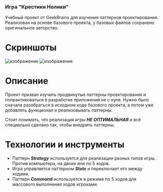 ### Игра "Крестики Нолики"
Учебный проект от GeekBrains для изучения паттернов проектирования.
Реализован на основе базового проекта, у базовых файлов сохранено оригинальное авторство.

# Скриншоты
![изображение](https://user-images.githubusercontent.com/13965776/154955703-8b66cbe7-7764-4503-b77c-c2a2e9da2527.png)
![изображение](https://user-images.githubusercontent.com/13965776/154955781-99c14d97-a1af-4284-a3ff-be3623c28d12.png)


# Описание
Проект призван изучить продвинутые паттерны проектирования и попрактиковаться в разработке приложений не с нуля.
Нужно было сначала разобраться в исходном коде базового проекта, а потом уже добавлять функционал и реализовывать паттерны.

Стоит понимать, что реализация игры ***НЕ ОПТИМАЛЬНАЯ*** и всё специально сделано так, чтобы внедрить паттерны.

# Технологии и инструменты
- Паттерн ***Strategy*** используется для реализации разных типов игры. Против компьютера, на двоих или по 5 ходов.
- Игра управляется паттерном ***State*** и переключает его между ходами.
- Паттерн ***Command*** используется в режиме по 5 ходов для массового выполнения ходов игроками.
